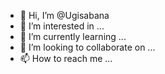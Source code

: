 - 👋 Hi, I’m @Ugisabana
- 👀 I’m interested in ...
- 🌱 I’m currently learning ...
- 💞️ I’m looking to collaborate on ...
- 📫 How to reach me ...

<!---
Ugisabana/Ugisabana is a ✨ special ✨ repository because its `README.md` (this file) appears on your GitHub profile.
You can click the Preview link to take a look at your changes.
--->
